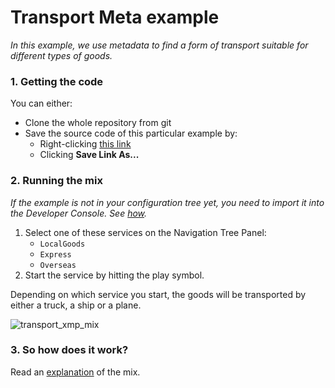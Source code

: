 # Transport Meta example
_In this example, we use metadata to find a form of transport suitable for different types of goods._

### 1. Getting the code
You can either:
* Clone the whole repository from git
* Save the source code of this particular example by:
    * Right-clicking [this link](https://raw.githubusercontent.com/sparkl/examples/master/Examples/TransportMeta/TransportMeta.xml)
    * Clicking **Save Link As...**

### 2. Running the mix
_If the example is not in your configuration tree yet, you need to import it into the Developer Console. See [how](https://github.com/sparkl/examples#use_examples)._

1. Select one of these services on the Navigation Tree Panel:
   * `LocalGoods`
   * `Express`
   * `Overseas`
2. Start the service by hitting the play symbol.

Depending on which service you start, the goods will be transported by either a truck, a ship or a plane.

![transport_xmp_mix](https://cloud.githubusercontent.com/assets/17043451/25706311/003a9098-30d8-11e7-9a4f-f9a8ee4891e4.png)

### 3. So how does it work?
Read an [explanation](http://docs.sparkl.com/#TopicRoot/Examples/expr_examples/transport_meta_example_c.html) of the mix.
